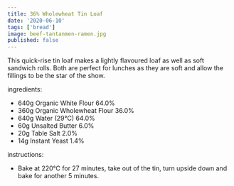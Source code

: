 ```yaml
---
title: 36% Wholewheat Tin Loaf
date: '2020-06-10'
tags: ['bread']
image: beef-tantanmen-ramen.jpg
published: false
---
```


This quick-rise tin loaf makes a lightly flavoured loaf as well as soft sandwich rolls. Both are perfect for lunches as they are soft and allow the fillings to be the star of the show. 

ingredients:
 - 640g Organic White Flour 64.0%
 - 360g Organic Wholewheat Flour 36.0%
 - 640g Water (29℃) 64.0%
 - 60g Unsalted Butter 6.0%
 - 20g Table Salt 2.0%
 - 14g Instant Yeast 1.4%

instructions:
 - Bake at 220℃ for 27 minutes, take out of the tin, turn upside down and bake for another 5 minutes.